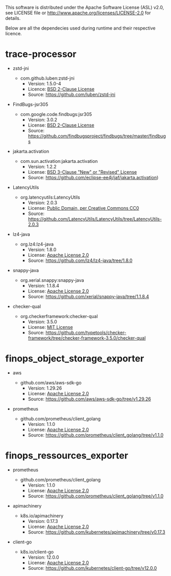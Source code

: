 This software is distributed under the Apache Software License (ASL) v2.0, see LICENSE file or http://www.apache.org/licenses/LICENSE-2.0 for details.

Below are all the dependecies used during runtime and their respective licence.

# trace-processor

- zstd-jni
  - com.github.luben:zstd-jni
    - Version: 1.5.0-4
    - Licence: [BSD 2-Clause License](https://github.com/luben/zstd-jni/blob/v1.5.0-4/LICENSE)
    - Source: https://github.com/luben/zstd-jni

- FindBugs-jsr305
  - com.google.code.findbugs:jsr305
    - Version: 3.0.2
    - License: [BSD 2-Clause License](https://github.com/findbugsproject/findbugs/blob/master/findbugs/licenses/LICENSE-jsr305.txt)
    - Source: https://github.com/findbugsproject/findbugs/tree/master/findbugs

- jakarta.activation
  - com.sun.activation:jakarta.activation
    - Version: 1.2.2
    - License: [BSD 3-Clause "New" or "Revised" License](https://github.com/eclipse-ee4j/jaf/blob/1.2.2/LICENSE.md) 
    - Source: https://github.com/eclipse-ee4j/jaf/jakarta.activation)

- LatencyUtils
  - org.latencyutils:LatencyUtils
    - Version: 2.0.3
    - License: [Public Domain, per Creative Commons CC0](https://github.com/LatencyUtils/LatencyUtils/blob/LatencyUtils-2.0.3/LICENSE)
    - Source: https://github.com/LatencyUtils/LatencyUtils/tree/LatencyUtils-2.0.3

- lz4-java
  - org.lz4:lz4-java
    - Version: 1.8.0
    - License: [Apache License 2.0](https://github.com/lz4/lz4-java/blob/1.8.0/LICENSE.txt)
    - Source: https://github.com/lz4/lz4-java/tree/1.8.0

- snappy-java
  - org.xerial.snappy:snappy-java
    - Version: 1.1.8.4
    - License: [Apache License 2.0](https://github.com/xerial/snappy-java/blob/1.1.8.4/LICENSE)
    - Source: https://github.com/xerial/snappy-java/tree/1.1.8.4

- checker-qual
  - org.checkerframework:checker-qual
    - Version: 3.5.0
    - License: [MIT License](https://github.com/typetools/checker-framework/blob/checker-framework-3.5.0/checker-qual/LICENSE.txt)
    - Source: https://github.com/typetools/checker-framework/tree/checker-framework-3.5.0/checker-qual

# finops_object_storage_exporter

- aws
  - github.com/aws/aws-sdk-go
    - Version: 1.29.26
    - License: [Apache License 2.0](https://github.com/aws/aws-sdk-go/blob/v1.29.26/LICENSE.txt)
    - Source: https://github.com/aws/aws-sdk-go/tree/v1.29.26

- prometheus
  - github.com/prometheus/client_golang
    - Version: 1.1.0
    - License: [Apache License 2.0](https://github.com/prometheus/client_golang/blob/v1.1.0/LICENSE)
    - Source: https://github.com/prometheus/client_golang/tree/v1.1.0

# finops_ressources_exporter

- prometheus
  - github.com/prometheus/client_golang
    - Version: 1.1.0
    - License: [Apache License 2.0](https://github.com/prometheus/client_golang/blob/v1.1.0/LICENSE)
    - Source: https://github.com/prometheus/client_golang/tree/v1.1.0

- apimachinery
  - k8s.io/apimachinery
    - Version: 0.17.3
    - License: [Apache License 2.0](https://github.com/kubernetes/apimachinery/blob/v0.17.3/LICENSE)
    - Source: https://github.com/kubernetes/apimachinery/tree/v0.17.3

- client-go
  - k8s.io/client-go
    - Version: 12.0.0
    - License: [Apache License 2.0](https://github.com/kubernetes/client-go/blob/v12.0.0/LICENSE)
    - Source: https://github.com/kubernetes/client-go/tree/v12.0.0
